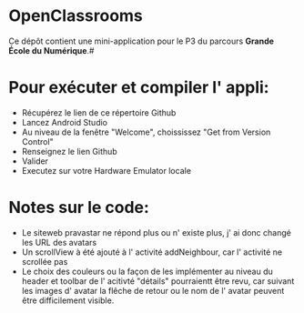 # OpenClassrooms

Ce dépôt contient une mini-application pour le P3 du parcours **Grande École du Numérique**.#

# Pour exécuter et compiler l' appli:

- Récupérez le lien de ce répertoire Github
- Lancez Android Studio
- Au niveau de la fenêtre "Welcome", choississez "Get from Version Control"
- Renseignez le lien Github
- Valider
- Executez sur votre Hardware Emulator locale

# Notes sur le code:

- Le siteweb pravastar ne répond plus ou n' existe plus, j' ai donc changé les URL des avatars
- Un scrollView à été ajouté à l' activité addNeighbour, car l' activité ne scrollée pas
- Le choix des couleurs ou la façon de les implémenter au niveau du header et toolbar de l' acitivté "détails" pourraientt être revu, car suivant les images d' avatar la flêche de retour ou le nom de l' avatar peuvent être difficilement visible.
